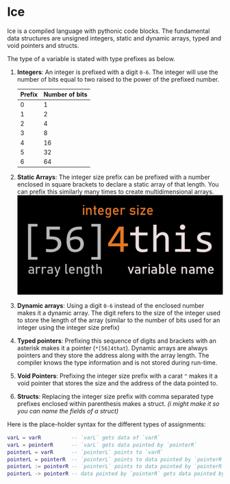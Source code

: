 # Ice

Ice is a compiled language with pythonic code blocks. The fundamental data structures are unsigned integers, static and dynamic arrays, typed and void pointers and structs.

The type of a variable is stated with type prefixes as below.

1. **Integers**: An integer is prefixed with a digit `0-6`. The integer will use the number of bits equal to two raised to the power of the prefixed number.
	
	| Prefix | Number of bits |
	| ------ | -------------- |
	| 0      | 1              |
	| 1      | 2              |
	| 2      | 4              |
	| 3      | 8              |
	| 4      | 16             |
	| 5      | 32             |
	| 6      | 64             |
	
2. **Static Arrays**: The integer size prefix can be prefixed with a number enclosed in square brackets to declare a static array of that length. You can prefix this similarly many times to create multidimensional arrays.
     ![](doc_images/array_declaration.png)

3. **Dynamic arrays**: Using a digit `0-6` instead of the enclosed number makes it a dynamic array. The digit refers to the size of the integer used to store the length of the array (similar to the number of bits used for an integer using the integer size prefix)

4. **Typed pointers**: Prefixing this sequence of digits and brackets with an asterisk makes it a pointer (`*[56]4that`). Dynamic arrays are always pointers and they store the address along with the array length. The compiler knows the type information and is not stored during run-time.

5. **Void Pointers**: Prefixing the integer size prefix with a carat `^` makes it a void pointer that stores the size and the address of the data pointed to.

6. **Structs**: Replacing the integer size prefix with comma separated type prefixes enclosed within parenthesis makes a struct. *(i might make it so you can name the fields of a struct)*

Here is the place-holder syntax for the different types of assignments:

```lua
varL = varR          -- `varL` gets data of `varR`
varL = pointerR      -- `varL` gets data pointed by `pointerR`
pointerL = varR      -- `pointerL` points to `varR`
pointerL = pointerR  -- `pointerL` points to data pointed by `pointerR`
pointerL := pointerR -- `pointerL` points to data pointed by `pointerR` and is its new owner if `pointerR` was
pointerL -> pointerR -- data pointed by `pointerR` gets data pointed by `pointerL`
```